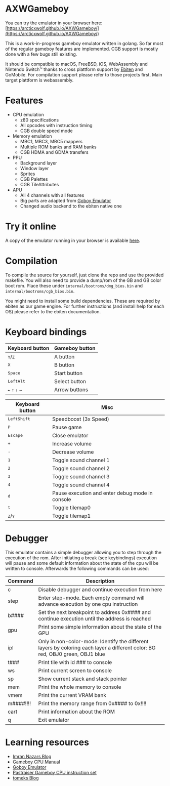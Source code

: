 # AXWGameboy

You can try the emulator in your browser here: [https://arcticxwolf.github.io/AXWGameboy/](https://arcticxwolf.github.io/AXWGameboy/)

This is a work-in-progress gameboy emulator written in golang. So far most of the regular gameboy features are implemented. CGB support is mostly done with a few bugs still existing.

It should be compatible to macOS, FreeBSD, iOS, WebAssembly and Nintendo Switch™ thanks to cross plattform support by [Ebiten](https://github.com/hajimehoshi/ebiten) and GoMobile. For compilation support please refer to those projects first. Main target plattform is webassembly.

# Features

* CPU emulation
    * z80 specifications
    * All opcodes with instruction timing
    * CGB double speed mode
* Memory emulation
    * MBC1, MBC3, MBC5 mappers
    * Multiple ROM banks and RAM banks
    * CGB HDMA and GDMA transfers
* PPU
    * Background layer
    * Window layer
    * Sprites
    * CGB Palettes
    * CGB TileAttributes
* APU
    * All 4 channels with all features
    * Big parts are adapted from [Goboy Emulator](https://github.com/Humpheh/goboy)
    * Changed audio backend to the ebiten native one

# Try it online

A copy of the emulator running in your browser is available [here](https://arcticxwolf.github.io/AXWGameboy/).

# Compilation

To compile the source for yourself, just clone the repo and use the provided makefile. You will also need to provide a dump/rom of the GB and GB color boot rom. Place these under `internal/bootroms/dmg_bios.bin` and `internal/bootroms/cgb_bios.bin`.

You might need to install some build dependencies. These are required by ebiten as our game engine. For further instructions (and install help for each OS) please refer to the ebiten documentation.

# Keyboard bindings

Keyboard button | Gameboy button
----------------|---------------
<kbd>Y</kbd>/<kbd>Z</kbd> | A button
<kbd>X</kbd> | B button
<kbd>Space</kbd> | Start button
<kbd>LeftAlt</kbd> | Select button
<kbd>&larr;</kbd> <kbd>&uarr;</kbd> <kbd>&darr;</kbd> <kbd>&rarr;</kbd> | Arrow buttons

Keyboard button | Misc
----------------|---------------
<kbd>LeftShift</kbd> | Speedboost (3x Speed)
<kbd>P</kbd> | Pause game
<kbd>Escape</kbd> | Close emulator
<kbd>+</kbd> | Increase volume
<kbd>-</kbd> | Decrease volume
<kbd>1</kbd> | Toggle sound channel 1
<kbd>2</kbd> | Toggle sound channel 2
<kbd>3</kbd> | Toggle sound channel 3
<kbd>4</kbd> | Toggle sound channel 4
<kbd>d</kbd> | Pause execution and enter debug mode in console
<kbd>t</kbd> | Toggle tilemap0
<kbd>Z</kbd>/<kbd>Y</kbd> | Toggle tilemap1

# Debugger

This emulator contains a simple debugger allowing you to step through the execution of the rom. After initiating a break (see keybindings) execution will pause and some default information about the state of the cpu will be written to console. Afterwards the following commands can be used:

Command | Description
--------|------------
c | Disable debugger and continue execution from here
step | Enter step-mode. Each empty command will advance execution by one cpu instruction
b#### | Set the next breakpoint to address 0x#### and continue execution until the address is reached
gpu | Print some simple information about the state of the GPU
ipl | Only in non-color-mode: Identify the different layers by coloring each layer a different color: BG red, OBJ0 green, OBJ1 blue
t### | Print tile with id ### to console
ws | Print current screen to console
sp | Show current stack and stack pointer
mem | Print the whole memory to console
vmem | Print the current VRAM bank
m####!!!! | Print the memory range from 0x#### to 0x!!!!
cart | Print information about the ROM
q | Exit emulator

# Learning resources

* [Imran Nazars Blog](https://imrannazar.com/GameBoy-Emulation-in-JavaScript)
* [Gameboy CPU Manual](http://marc.rawer.de/Gameboy/Docs/GBCPUman.pdf)
* [Goboy Emulator](https://github.com/Humpheh/goboy)
* [Pastraiser Gameboy CPU instruction set](https://www.pastraiser.com/cpu/gameboy/gameboy_opcodes.html)
* [tomeks Blog](https://blog.rekawek.eu/2017/02/09/coffee-gb/)
